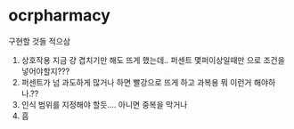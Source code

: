 # ocrpharmacy

구현할 것들 적으삼

1. 상호작용 지금 걍 겹치기만 해도 뜨게 했는데.. 퍼센트 몇퍼이상일때만 으로 조건을 넣어야할지???
2. 퍼센트가 넘 과도하게 많거나 하면 빨강으로 뜨게 하고 과복용 뭐 이런거 해야하나.??
3. 인식 범위를 지정해야 할듯.... 아니면 중복을 막거나
4. 흠
